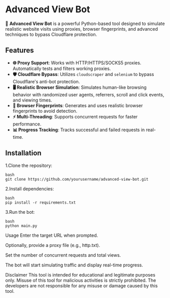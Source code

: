 # Advanced View Bot

🚀 **Advanced View Bot** is a powerful Python-based tool designed to simulate realistic website visits using proxies, browser fingerprints, and advanced techniques to bypass Cloudflare protection.

## Features

- **🌐 Proxy Support**: Works with HTTP/HTTPS/SOCKS5 proxies. Automatically tests and filters working proxies.
- **🛡️ Cloudflare Bypass**: Utilizes `cloudscraper` and `selenium` to bypass Cloudflare's anti-bot protection.
- **🖥️ Realistic Browser Simulation**: Simulates human-like browsing behavior with randomized user agents, referrers, scroll and click events, and viewing times.
- **🧠 Browser Fingerprints**: Generates and uses realistic browser fingerprints to avoid detection.
- **⚡ Multi-Threading**: Supports concurrent requests for faster performance.
- **📊 Progress Tracking**: Tracks successful and failed requests in real-time.

## Installation

1.Clone the repository:

    bash
    git clone https://github.com/yourusername/advanced-view-bot.git

2.Install dependencies:

    bash
    pip install -r requirements.txt

3.Run the bot:

    bash
    python main.py


Usage
Enter the target URL when prompted.

Optionally, provide a proxy file (e.g., http.txt).

Set the number of concurrent requests and total views.

The bot will start simulating traffic and display real-time progress.

Disclaimer
This tool is intended for educational and legitimate purposes only. Misuse of this tool for malicious activities is strictly prohibited. The developers are not responsible for any misuse or damage caused by this tool.
